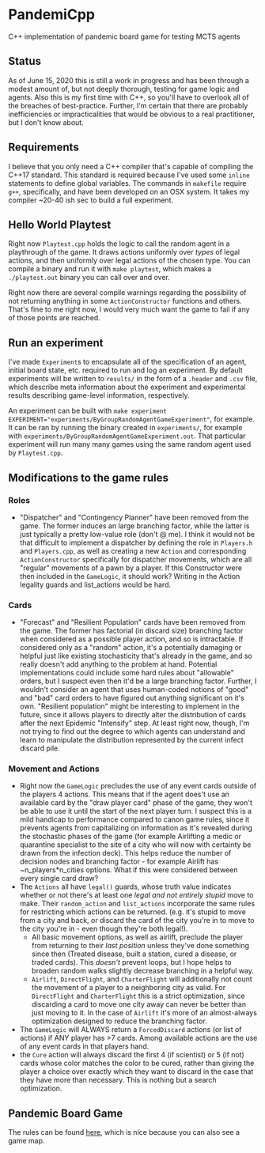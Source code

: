 # PandemiCpp 
C++ implementation of pandemic board game for testing MCTS agents

## Status
As of June 15, 2020 this is still a work in progress and has been through a modest amount of, but not deeply thorough, testing for game logic and agents. Also this is my first time with C++, so you'll have to overlook all of the breaches of best-practice. Further, I'm certain that there are probably inefficiencies or impracticalities that would be obvious to a real practitioner, but I don't know about. 

## Requirements
I believe that you only need a C++ compiler that's capable of compiling the C++17 standard. This standard is required because I've used some `inline` statements to define global variables. The commands in `makefile` require `g++`, specifically, and have been developed on an OSX system. It takes my compiler ~20-40 ish sec to build a full experiment.

## Hello World Playtest
Right now `Playtest.cpp` holds the logic to call the random agent in a playthrough of the game. It draws actions uniformly over _types_ of legal actions, and then uniformly over legal actions of the chosen type. You can compile a binary and run it with `make playtest`, which makes a `./playtest.out` binary you can call over and over.

Right now there are several compile warnings regarding the possibility of not returning anything in some `ActionConstructor` functions and others. That's fine to me right now, I would very much want the game to fail if any of those points are reached.

## Run an experiment
I've made `Experiment`s to encapsulate all of the specification of an agent, initial board state, etc. required to run and log an experiment. By default experiments will be written to `results/` in the form of a `.header` and `.csv` file, which describe meta information about the experiment and experimental results describing game-level information, respectively. 

An experiment can be built with `make experiment EXPERIMENT="experiments/ByGroupRandomAgentGameExperiment"`, for example. It can be ran by running the binary created in `experiments/`, for example with `experiments/ByGroupRandomAgentGameExperiment.out`. That particular experiment will run many many games using the same random agent used by `Playtest.cpp`.

## Modifications to the game rules
### Roles
- "Dispatcher" and "Contingency Planner" have been removed from the game. The former induces an large branching factor, while the latter is just typically a pretty low-value role (don't @ me). I think it would not be that difficult to implement a dispatcher by defining the role in `Players.h` and `Players.cpp`, as well as creating a new `Action` and corresponding `ActionConstructor` specifically for dispatcher movements, which are all "regular" movements of a pawn by a player. If this Constructor were then included in the `GameLogic`, it should work? Writing in the Action legality guards and list_actions would be hard.
### Cards
- "Forecast" and "Resilient Population" cards have been removed from the game. The former has factorial (in discard size) branching factor when considered as a possible player action, and so is intractable. If considered only as a "random" action, it's a potentially damaging or helpful just like existing stochasticity that's already in the game, and so really doesn't add anything to the problem at hand. Potential implementations could include some hard rules about "allowable" orders, but I suspect even then it'd be a large branching factor. Further, I wouldn't consider an agent that uses human-coded notions of "good" and "bad" card orders to have figured out anything significant on it's own. "Resilient population" might be interesting to implement in the future, since it allows players to directly alter the distribution of cards after the next Epidemic "Intensify" step. At least right now, though, I'm not trying to find out the degree to which agents can understand and learn to manipulate the distribution represented by the current infect discard pile.
### Movement and Actions
- Right now the `GameLogic` precludes the use of any event cards outside of the players 4 actions. This means that if the agent does't use an available card by the "draw player card" phase of the game, they won't be able to use it until the start of the next player turn. I suspect this is a mild handicap to performance compared to canon game rules, since it prevents agents from capitalizing on information as it's revealed during the stochastic phases of the game (for example Airlifting a medic or quarantine specialist to the site of a city who will now with certainty be drawn from the infection deck). This helps reduce the number of decision nodes and branching factor - for example Airlift has ~n_players*n_cities options. What if this were considered between every single card draw?
- The `Actions` all have `legal()` guards, whose truth value indicates whether or not there's at least one *legal and not _entirely_ stupid* move to make. Their `random_action` and `list_actions` incorporate the same rules for restricting which actions can be returned. (e.g. it's stupid to move from a city and back, or discard the card of the city you're in to move to the city you're in - even though they're both legal!).
    - All basic movement options, as well as airlift, preclude the player from returning to their _last position_ unless they've done something since then (Treated disease, built a station, cured a disease, or traded cards). This _doesn't_ prevent loops, but I hope helps to broaden random walks slightly decrease branching in a helpful way.
    - `Airlift`, `DirectFlight`, and `CharterFlight` will additionally not count the movement of a player to a neighboring city as valid. For `DirectFlight` and `CharterFlight` this is a strict optimization, since discarding a card to move one city away can never be better than just moving to it. In the case of `Airlift` it's more of an almost-always optimization designed to reduce the branching factor.
- The `GameLogic` will ALWAYS return a `ForcedDiscard` actions (or list of actions) if ANY player has >7 cards. Among available actions are the use of any event cards in that players hand. 
- the `Cure` action will always discard the first 4 (if scientist) or 5 (if not) cards whose color matches the color to be cured, rather than giving the player a choice over exactly which they want to discard in the case that they have more than necessary. This is nothing but a search optimization.

## Pandemic Board Game

The rules can be found [here](https://images-cdn.zmangames.com/us-east-1/filer_public/25/12/251252dd-1338-4f78-b90d-afe073c72363/zm7101_pandemic_rules.pdf), which is nice because you can also see a game map.
